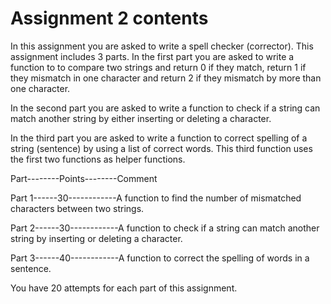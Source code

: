 # Assignment 2 contents

In this assignment you are asked to write a spell checker (corrector). This assignment includes 3 parts. In the first part you are asked to write a function to to compare two strings and return 0 if they match, return 1 if they mismatch in one character and return 2 if they mismatch by more than one character.

In the second part you are asked to write a function to check if a string can match another string by either inserting or deleting a character.

In the third part you are asked to write a function to correct spelling of a string (sentence) by using a list of correct words. This third function uses the first two functions as helper functions. 

Part--------Points--------Comment

Part 1------30------------A function to find the number of mismatched characters between two strings. 

Part 2------30------------A function to check if a string can match another string by inserting or deleting a character. 

Part 3------40------------A function to correct the spelling of words in a sentence. 

You have  20 attempts for each part of this assignment.